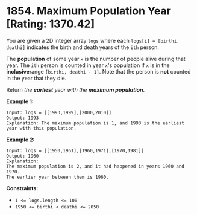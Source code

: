# 1854. Maximum Population Year [Rating: 1370.42]

You are given a 2D integer array `logs` where each `logs[i] = [birthi, deathi]` indicates the birth and death years of the `ith` person.

The **population** of some year `x` is the number of people alive during that year. The `ith` person is counted in year `x`'s population if `x` is in the **inclusive**range `[birthi, deathi - 1]`. Note that the person is **not** counted in the year that they die.

Return *the **earliest** year with the **maximum population***.

 

**Example 1:**

```
Input: logs = [[1993,1999],[2000,2010]]
Output: 1993
Explanation: The maximum population is 1, and 1993 is the earliest year with this population.
```

**Example 2:**

```
Input: logs = [[1950,1961],[1960,1971],[1970,1981]]
Output: 1960
Explanation: 
The maximum population is 2, and it had happened in years 1960 and 1970.
The earlier year between them is 1960.
```

 

**Constraints:**

- `1 <= logs.length <= 100`
- `1950 <= birthi < deathi <= 2050`